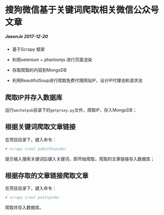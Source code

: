 # 搜狗微信基于关键词爬取相关微信公众号文章

##### JasonJe 2017-12-20

* 基于Scrapy 框架

* 利用selenium + phantomjs 进行页面渲染

* 存取爬取的内容到MongoDB

* 利用BeautifulSoup进行爬取免费代理网站IP，设计IP代理池和请求池

## 爬取IP并存入数据库

运行`wechatpub`目录下的`getproxy.py`文件，爬取IP，存入MongoDB；

## 根据关键词爬取文章链接

在项目目录下，键入命令：

```python
# scrapy crawl pubinfospider
```

提示输入搜索关键词后键入关键词，即开始爬取，爬取的文章链接存入数据库；

## 根据存取的文章链接爬取文章

在项目目录下，键入命令：

```python
# scrapy crawl postspider
```

爬取并存入数据库。
